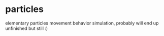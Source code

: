 # particles
elementary particles movement behavior simulation, probably will end up unfinished but still :)
